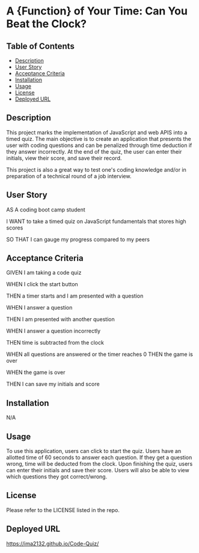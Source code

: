 # A {Function} of Your Time: Can You Beat the Clock?

## Table of Contents 
- [Description](#description)
- [User Story](#user-story)
- [Acceptance Criteria](#acceptance-criteria)
- [Installation](#installation)
- [Usage](#usage)
- [License](#license)
- [Deployed URL](#deployed-url)

## Description 
This project marks the implementation of JavaScript and web APIS into a timed quiz. The main objective is to create an application that presents the user with coding questions and can be penalized through time deduction if they answer incorrectly. At the end of the quiz, the user can enter their initials, view their score, and save their record. 

This project is also a great way to test one's coding knowledge and/or in preparation of a technical round of a job interview. 

## User Story
AS A coding boot camp student

I WANT to take a timed quiz on JavaScript fundamentals that stores high scores

SO THAT I can gauge my progress compared to my peers

## Acceptance Criteria
GIVEN I am taking a code quiz

WHEN I click the start button

THEN a timer starts and I am presented with a question

WHEN I answer a question

THEN I am presented with another question

WHEN I answer a question incorrectly

THEN time is subtracted from the clock

WHEN all questions are answered or the timer reaches 0
THEN the game is over

WHEN the game is over

THEN I can save my initials and score

## Installation 
N/A

## Usage
To use this application, users can click to start the quiz. Users have an allotted time of 60 seconds to answer each question. If they get a question wrong, time will be deducted from the clock. Upon finishing the quiz, users can enter their initials and save their score. Users will also be able to view which questions they got correct/wrong. 

## License
Please refer to the LICENSE listed in the repo. 

## Deployed URL
https://ima2132.github.io/Code-Quiz/ 
